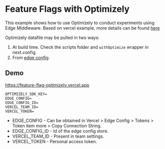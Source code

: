 # Feature Flags with Optimizely

This example shows how to use Optimizely to conduct experiments using Edge Middleware.
Based on vercel example, more details can be found [here](https://github.com/vercel/examples/tree/main/edge-middleware/feature-flag-optimizely)

Optimizely datafile may be pulled in two ways:
1. At build time. Check the scripts folder and `withOptimize` wrapper in next.config
2. From [edge config](https://vercel.com/docs/concepts/edge-network/edge-config).

## Demo

https://feature-flag-optimizely.vercel.app

```
OPTIMIZELY_SDK_KEY=
EDGE_CONFIG=
EDGE_CONFIG_ID=
VERCEL_TEAM_ID=
VERCEL_TOKEN=
```
- EDGE_CONFIG - Can be obtained in Vercel > Edge Config > Tokens > Token item more > Copy Connection String.
- EDGE_CONFIG_ID - Id of the edge config store.
- VERCEL_TEAM_ID - Present in team settings. 
- VERCEL_TOKEN - Personal access token.

